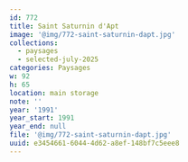 ```yaml
---
id: 772
title: Saint Saturnin d'Apt
image: '@img/772-saint-saturnin-dapt.jpg'
collections:
  - paysages
  - selected-july-2025
categories: Paysages
w: 92
h: 65
location: main storage
note: ''
year: '1991'
year_start: 1991
year_end: null
file: '@img/772-saint-saturnin-dapt.jpg'
uuid: e3454661-6044-4d62-a8ef-148bf7c5eee8
---
```



